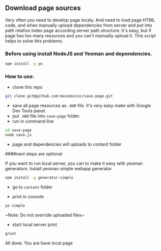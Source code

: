 ## Download page sources

Very often you need to develop page localy. And need to load page HTML code, and when manually upload dependencies from server and put into path relative index page according server path structure. It's easy, but if page has too many resources and you can't manually upload it. This script helps to solve this problems.

### Before using install NodeJS and Yeoman and dependencies.

```sh
npm install -g yo
```


### How to use:

+ clone this repo

```sh
git clone git@github.com:maximusinc/save-page.git
```


+ save all page resources as `.HAR` file. It's very easy make with Google Dev Tools panel.
+ put `.HAR` file into `save-page` folder.
+ run in command line

```sh
cd save-page
node save.js
```

+ page and dependencies will uploads to content folder

####next steps are optional

If you want to run local server, you can to make it easy with yeoman generators. Install yeoman simple webapp generator.
```sh
npm install -g generator-simple
```

+ go to `content` folder

+ print in console

```sh
yo simple
```
~Note: Do not override uploaded files~

+ start local server print

```sh
grunt
```

All done. You are have local page